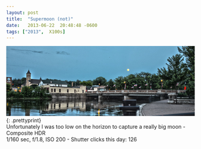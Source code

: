 ```yaml
---
layout: post
title:  "Supermoon (not)"
date:   2013-06-22  20:48:48 -0600
tags: ["2013",  X100s]
---
```

![:title](/images/2013/2013_0622_DSCF2275.jpg)
{: .prettyprint}  
Unfortunately I was too low on the horizon to capture a really big moon - Composite HDR  
1/160 sec, f/1.8, ISO 200 - Shutter clicks this day: 126